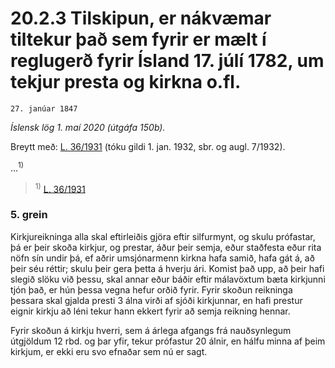 # 20.2.3 Tilskipun, er nákvæmar tiltekur það sem fyrir er mælt í reglugerð fyrir Ísland 17. júlí 1782, um tekjur presta og kirkna o.fl.

`27. janúar 1847`

_Íslensk lög 1. maí 2020 (útgáfa 150b)._

Breytt með:
[L. 36/1931](https://althingi.is/altext/stjt/1931.036.html) (tóku gildi 1. jan. 1932, sbr. og augl. 7/1932).

…<sup>1)</sup> 

> <sup>1)</sup> [L. 36/1931](https://althingi.is/altext/stjt/1931.036.html)

### 5. grein

Kirkjureikninga alla skal eftirleiðis gjöra eftir silfurmynt, og skulu prófastar, þá er þeir skoða kirkjur, og prestar, áður þeir semja, eður staðfesta eður rita nöfn sín undir þá, ef aðrir umsjónarmenn kirkna hafa samið, hafa gát á, að þeir séu réttir; skulu þeir gera þetta á hverju ári. Komist það upp, að þeir hafi slegið slöku við þessu, skal annar eður báðir eftir málavöxtum bæta kirkjunni tjón það, er hún þessa vegna hefur orðið fyrir. Fyrir skoðun reikninga þessara skal gjalda presti 3 álna virði af sjóði kirkjunnar, en hafi prestur eignir kirkju að léni tekur hann ekkert fyrir að semja reikning hennar.

Fyrir skoðun á kirkju hverri, sem á árlega afgangs frá nauðsynlegum útgjöldum 12 rbd. og þar yfir, tekur prófastur 20 álnir, en hálfu minna af þeim kirkjum, er ekki eru svo efnaðar sem nú er sagt.
